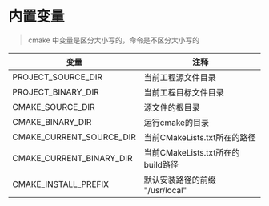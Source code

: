 # 内置变量
> cmake 中变量是区分大小写的，命令是不区分大小写的

| 变量                           | 注释                              |
| ---                           | ---                               |
| PROJECT_SOURCE_DIR            | 当前工程源文件目录                   |  
| PROJECT_BINARY_DIR            | 当前工程目标文件目录                 |
| CMAKE_SOURCE_DIR              | 源文件的根目录                      |  
| CMAKE_BINARY_DIR              | 运行cmake的目录                    |
| CMAKE_CURRENT_SOURCE_DIR      | 当前CMakeLists.txt所在的路径        |
| CMAKE_CURRENT_BINARY_DIR      | 当前CMakeLists.txt所在的build路径   |
| CMAKE_INSTALL_PREFIX          | 默认安装路径的前缀 "/usr/local"      |
